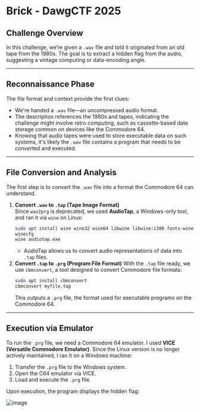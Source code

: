 # Brick - DawgCTF 2025
## Challenge Overview
In this challenge, we’re given a `.wav` file and told it originated from an old tape from the 1980s. The goal is to extract a hidden flag from the audio, suggesting a vintage computing or data-encoding angle.

---
## Reconnaissance Phase
The file format and context provide the first clues:
- We're handed a `.wav` file—an uncompressed audio format.
- The description references the 1980s and tapes, indicating the challenge might involve retro computing, such as cassette-based data storage common on devices like the Commodore 64.
- Knowing that audio tapes were used to store executable data on such systems, it's likely the `.wav` file contains a program that needs to be converted and executed.

---
## File Conversion and Analysis
The first step is to convert the `.wav` file into a format the Commodore 64 can understand.
1. **Convert `.wav` to `.tap` (Tape Image Format)**  
    Since `wav2prg` is deprecated, we used **AudioTap**, a Windows-only tool, and ran it via `wine` on Linux:
    ```bash
    sudo apt install wine wine32 wine64 libwine libwine:i386 fonts-wine
    winecfg
    wine audiotap.exe
    ```
    - AudioTap allows us to convert audio representations of data into `.tap` files.
2. **Convert `.tap` to `.prg` (Program File Format)** 
    With the `.tap` file ready, we use `cbmconvert`, a tool designed to convert Commodore file formats:
    ```bash
    sudo apt install cbmconvert
    cbmconvert myfile.tap
    ```
    This outputs a `.prg` file, the format used for executable programs on the Commodore 64.

---
## Execution via Emulator
To run the `.prg` file, we need a Commodore 64 emulator. I used **VICE (Versatile Commodore Emulator)**. Since the Linux version is no longer actively maintained, I ran it on a Windows machine:
1. Transfer the `.prg` file to the Windows system.
2. Open the C64 emulator via VICE.
3. Load and execute the `.prg` file.

Upon execution, the program displays the hidden flag:

![image](https://github.com/user-attachments/assets/7ac62e0f-7ef2-4259-b279-6d8c84f54ffa)
